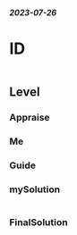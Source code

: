 ##### 2023-07-26
# ID
```

```
## Level

### Appraise

### Me



### Guide


### mySolution
```java

```
### FinalSolution
```java

```
